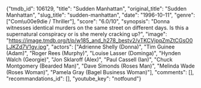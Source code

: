 {"tmdb_id": 106129, "title": "Sudden Manhattan", "original_title": "Sudden Manhattan", "slug_title": "sudden-manhattan", "date": "1996-10-11", "genre": ["Com\u00e9die / Thriller"], "score": "6.0/10", "synopsis": "Donna witnesses identical murders on the same street on different days. Is this a supernatural conspiracy or is she merely cracking up?", "image": "https://image.tmdb.org/t/p/w185_and_h278_bestv2/vTKCVjpqZmZtCGsO0LJKZd7V1gy.jpg", "actors": ["Adrienne Shelly (Donna)", "Tim Guinee (Adam)", "Roger Rees (Murphy)", "Louise Lasser (Dominga)", "Hynden Walch (Georgie)", "Jon Sklaroff (Alex)", "Paul Cassell (Ian)", "Chuck Montgomery (Bearded Man)", "Dave Simonds (Roses Man)", "Melinda Wade (Roses Woman)", "Pamela Gray (Bagel Business Woman)"], "comments": [], "recommandations_id": [], "youtube_key": "notfound"}